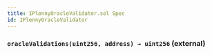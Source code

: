 ```yaml
---
title: IPlennyOracleValidator.sol Spec
id: IPlennyOracleValidator
---
```








### `oracleValidations(uint256, address) → uint256` (external)










